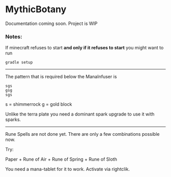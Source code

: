# MythicBotany

Documentation coming soon. Project is WIP

### Notes:

If minecraft refuses to start **and only if it refuses to start** you might want to run

```
gradle setup
```
  
<hr>
  
The pattern that is required below the ManaInfuser is

```
sgs
gsg
sgs
```

s = shimmerrock
g = gold block

Unlike the terra plate you need a dominant spark upgrade to use it with sparks.

<hr>

Rune Spells are not done yet. There are only a few combinations possible now.

Try:

Paper + Rune of Air + Rune of Spring + Rune of Sloth

You need a mana-tablet for it to work.
Activate via rightclik.